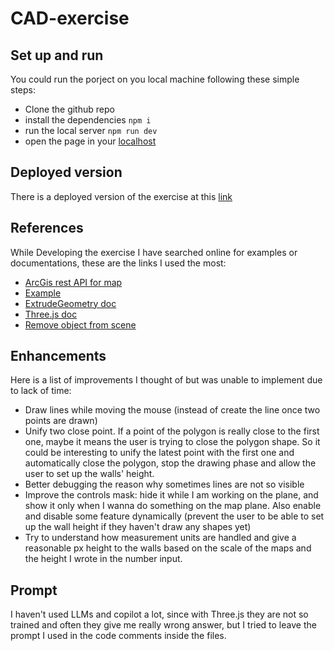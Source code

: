 # CAD-exercise
## Set up and run 
You could run the porject on you local machine following these simple steps:
- Clone the github repo
- install the dependencies `npm i`
- run the local server `npm run dev`
- open the page in your [localhost](http://localhost:5173/)

## Deployed version
There is a deployed version of the exercise at this [link](https://cad-exercise.netlify.app/)

## References
While Developing the exercise I have searched online for examples or documentations, these are the links I used the most:
- [ArcGis rest API for map](https://developers.arcgis.com/rest/services-reference/enterprise/map-service/)  
- [Example](https://hofk.de/main/discourse.threejs/2019/WallBuilding/WallBuilding.html)
- [ExtrudeGeometry doc](https://threejs.org/docs/index.html#api/en/geometries/ExtrudeGeometry)
- [Three.js doc](https://threejs.org/docs)
- [Remove object from scene](https://stackoverflow.com/questions/18357529/threejs-remove-object-from-scene)

## Enhancements
Here is a list of improvements I thought of but was unable to implement due to lack of time:
- Draw lines while moving the mouse (instead of create the line once two points are drawn)
- Unify two close point. If a point of the polygon is really close to the first one, maybe it means the user is trying to close the polygon shape. So it could be interesting 
to unify the latest point with the first one and automatically close the polygon, stop the drawing phase and allow the user to set up the walls' height.
- Better debugging the reason why sometimes lines are not so visible
- Improve the controls mask: hide it while I am working on the plane, and show it only when I wanna do something on the map plane. Also enable and disable some feature dynamically (prevent the user to be able to set up the wall height if they haven't draw any shapes yet)
- Try to understand how measurement units are handled and give a reasonable px height to the walls based on the scale of the maps and the height I wrote in the number input.

## Prompt
I haven't used LLMs and copilot a lot, since with Three.js they are not so trained and often they give me really wrong answer, but I tried to leave the prompt I used in the code comments inside the files.